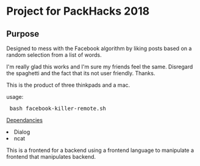 Project for PackHacks 2018
===============
Purpose
---------------
Designed to mess with the Facebook algorithm by liking posts based on a random selection from a list of words.

I'm really glad this works and I'm sure my friends feel the same. Disregard the spaghetti and the fact that its not user friendly. Thanks.

This is the product of three thinkpads and a mac.

usage: <pre> bash facebook-killer-remote.sh </pre>
<u>Dependancies</u>
<li>Dialog</li>
<li>ncat</li>

This is a frontend for a backend using a frontend language to manipulate a frontend that manipulates backend.
